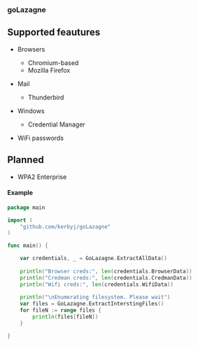 ### goLazagne

## Supported feautures

* Browsers
	* Chromium-based
	* Mozilla Firefox

* Mail
    * Thunderbird

* Windows
    * Credential Manager

* WiFi passwords
	
## Planned

* WPA2 Enterprise

#### Example

```go
package main

import (
    "github.com/kerbyj/goLazagne"
)

func main() {

    var credentials, _ = GoLazagne.ExtractAllData()
    
    println("Browser creds:", len(credentials.BrowserData))
    println("Credman creds:", len(credentials.CredmanData))
    println("Wifi creds:", len(credentials.WifiData))
    
    println("\nEnumerating filesystem. Please wait")
    var files = GoLazagne.ExtractInterstingFiles()
    for fileN := range files {
        println(files[fileN])
    }

}
```
